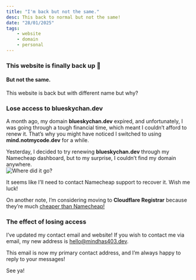 ```yaml
---
title: "I'm back but not the same."
desc: This back to normal but not the same!
date: "28/01/2025"
tags:
    - website
    - domain
    - personal
---
```


### This website is finally back up 🎉
#### But not the same.
This website is back but with different name but why?

### Lose access to blueskychan.dev
A month ago, my domain **blueskychan.dev** expired, and unfortunately, I was going through a tough financial time, which meant I couldn’t afford to renew it. That’s why you might have noticed I switched to using **mind.notmycode.dev** for a while.

Yesterday, I decided to try renewing **blueskychan.dev** through my Namecheap dashboard, but to my surprise, I couldn’t find my domain anywhere.  
![Where did it go?](/abcdefg/lost.png)

It seems like I’ll need to contact Namecheap support to recover it. Wish me luck!

On another note, I’m considering moving to **Cloudflare Registrar** because they’re much [cheaper than Namecheap!](https://tld-list.com/tld/dev)

### The effect of losing access
I’ve updated my contact email and website! If you wish to contact me via email, my new address is [hello@mindhas403.dev](mailto:hello@mindhas403.dev).  

This email is now my primary contact address, and I’m always happy to reply to your messages!



See ya!
